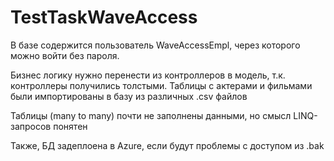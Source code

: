 # TestTaskWaveAccess
В базе содержится пользователь WaveAccessEmpl, через которого можно войти без пароля.


Бизнес логику нужно перенести из контроллеров в модель, т.к. контроллеры получились толстыми.
Таблицы с актерами и фильмами были импортированы в базу из различных .csv файлов

Таблицы (many to many) почти не заполнены данными, но смысл LINQ-запросов понятен

Также, БД задеплоена в Azure, если будут проблемы с доступом из .bak
